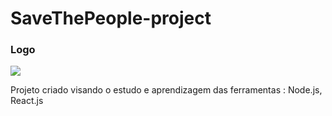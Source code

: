 # SaveThePeople-project
### Logo
 <img src="https://i.imgur.com/Lbjdozj.png">
 

Projeto criado visando o estudo e aprendizagem das ferramentas : Node.js, React.js


